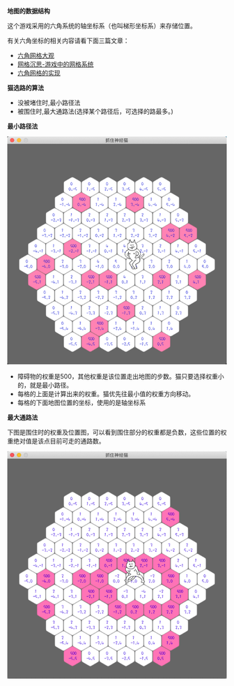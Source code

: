 **地图的数据结构**

这个游戏采用的六角系统的轴坐标系（也叫梯形坐标系）来存储位置。

有关六角坐标的相关内容请看下面三篇文章：

* [六角网格大观](https://indienova.com/indie-game-development/hex-grids-reference/)
* [网格沉思-游戏中的网格系统](https://indienova.com/indie-game-development/game-programming-grids/)
* [六角网格的实现](https://indienova.com/indie-game-development/grid-implementation-of-hex/)

**猫选路的算法**

* 没被堵住时,最小路径法
* 被围住时,最大通路法(选择某个路径后，可选择的路最多。)

**最小路径法**

![地图位置及权重](004.png)

* 障碍物的权重是500，其他权重是该位置走出地图的步数。猫只要选择权重小的，就是最小路径。
* 每格的上面是计算出来的权重。猫优先往最小值的权重方向移动。
* 每格的下面地图位置的坐标，使用的是轴坐标系

**最大通路法**

下图是围住时的权重及位置图，可以看到围住部分的权重都是负数，这些位置的权重绝对值是该点目前可走的通路数。

![](005.png)